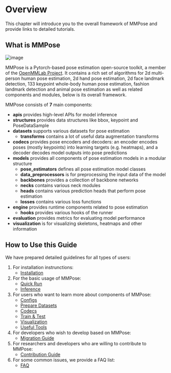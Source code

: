 # Overview

This chapter will introduce you to the overall framework of MMPose and provide links to detailed tutorials.

## What is MMPose

![image](https://user-images.githubusercontent.com/15977946/188659200-e5694ca7-28ff-43e5-ae33-acc1fdff7420.jpg)

MMPose is a Pytorch-based pose estimation open-source toolkit, a member of the [OpenMMLab Project](https://github.com/open-mmlab). It contains a rich set of algorithms for 2d multi-person human pose estimation, 2d hand pose estimation, 2d face landmark detection, 133 keypoint whole-body human pose estimation, fashion landmark detection and animal pose estimation as well as related components and modules, below is its overall framework.

MMPose consists of **7** main components:

- **apis** provides high-level APIs for model inference
- **structures** provides data structures like bbox, keypoint and PoseDataSample
- **datasets** supports various datasets for pose estimation
  - **transforms** contains a lot of useful data augmentation transforms
- **codecs** provides pose encoders and decoders: an encoder encodes poses (mostly keypoints) into learning targets (e.g. heatmaps), and a decoder decodes model outputs into pose predictions
- **models** provides all components of pose estimation models in a modular structure
  - **pose_estimators** defines all pose estimation model classes
  - **data_preprocessors** is for preprocessing the input data of the model
  - **backbones** provides a collection of backbone networks
  - **necks** contains various neck modules
  - **heads** contains various prediction heads that perform pose estimation
  - **losses** contains various loss functions
- **engine** provides runtime components related to pose estimation
  - **hooks** provides various hooks of the runner
- **evaluation** provides metrics for evaluating model performance
- **visualization** is for visualizing skeletons, heatmaps and other information

## How to Use this Guide

We have prepared detailed guidelines for all types of users:

1. For installation instrunctions:
   - [Installation](./installation.md)
2. For the basic usage of MMPose:
   - [Quick Run](./quick_run.md)
   - [Inference](./user_guides/inference.md)
3. For users who want to learn more about components of MMPose:
   - [Configs](./user_guides/configs.md)
   - [Prepare Datasets](./user_guides/prepare_datasets.md)
   - [Codecs](./user_guides/codecs.md)
   - [Train & Test](./user_guides/train_and_test.md)
   - [Visualization](./user_guides/visualization.md)
   - [Useful Tools](./user_guides/useful_tools.md)
4. For developers who wish to develop based on MMPose:
   - [Migration Guide](./migration.md)
5. For researchers and developers who are willing to contribute to MMPose:
   - [Contribution Guide](./notes/contribution_guide.md)
6. For some common issues, we provide a FAQ list:
   - [FAQ](./notes/faq.md)
